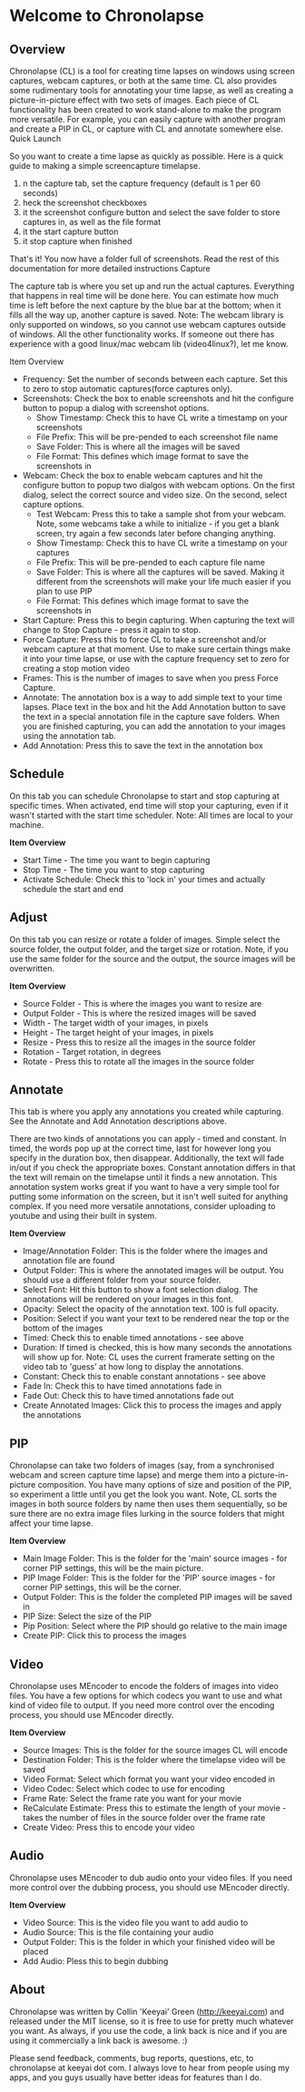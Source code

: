 # Welcome to Chronolapse #
## Overview ##

Chronolapse (CL) is a tool for creating time lapses on windows using screen captures, webcam captures, or both at the same time. CL also provides some rudimentary tools for annotating your time lapse, as well as creating a picture-in-picture effect with two sets of images. Each piece of CL functionality has been created to work stand-alone to make the program more versatile. For example, you can easily capture with another program and create a PIP in CL, or capture with CL and annotate somewhere else.
Quick Launch

So you want to create a time lapse as quickly as possible. Here is a quick guide to making a simple screencapture timelapse.

  1. n the capture tab, set the capture frequency (default is 1 per 60 seconds)
  1. heck the screenshot checkboxes
  1. it the screenshot configure button and select the save folder to store captures in, as well as the file format
  1. it the start capture button
  1. it stop capture when finished

That's it! You now have a folder full of screenshots. Read the rest of this documentation for more detailed instructions
Capture

The capture tab is where you set up and run the actual captures. Everything that happens in real time will be done here. You can estimate how much time is left before the next capture by the blue bar at the bottom; when it fills all the way up, another capture is saved. Note: The webcam library is only supported on windows, so you cannot use webcam captures outside of windows. All the other functionality works. If someone out there has experience with a good linux/mac webcam lib (video4linux?), let me know.

Item Overview

  * Frequency: Set the number of seconds between each capture. Set this to zero to stop automatic captures(force captures only).
  * Screenshots: Check the box to enable screenshots and hit the configure button to popup a dialog with screenshot options.
    * Show Timestamp: Check this to have CL write a timestamp on your screenshots
    * File Prefix: This will be pre-pended to each screenshot file name
    * Save Folder: This is where all the images will be saved
    * File Format: This defines which image format to save the screenshots in
  * Webcam: Check the box to enable webcam captures and hit the configure button to popup two dialgos with webcam options. On the first dialog, select the correct source and video size. On the second, select capture options.
    * Test Webcam: Press this to take a sample shot from your webcam. Note, some webcams take a while to initialize - if you get a blank screen, try again a few seconds later before changing anything.
    * Show Timestamp: Check this to have CL write a timestamp on your captures
    * File Prefix: This will be pre-pended to each capture file name
    * Save Folder: This is where all the captures will be saved. Making it different from the screenshots will make your life much easier if you plan to use PIP
    * File Format: This defines which image format to save the screenshots in
  * Start Capture: Press this to begin capturing. When capturing the text will change to Stop Capture - press it again to stop.
  * Force Capture: Press this to force CL to take a screenshot and/or webcam capture at that moment. Use to make sure certain things make it into your time lapse, or use with the capture frequency set to zero for creating a stop motion video
  * Frames: This is the number of images to save when you press Force Capture.
  * Annotate: The annotation box is a way to add simple text to your time lapses. Place text in the box and hit the Add Annotation button to save the text in a special annotation file in the capture save folders. When you are finished capturing, you can add the annotation to your images using the annotation tab.
  * Add Annotation: Press this to save the text in the annotation box

## Schedule ##
On this tab you can schedule Chronolapse to start and stop capturing at specific times.
When activated, end time will stop your capturing, even if it wasn't started with the
start time scheduler. Note: All times are local to your machine.

**Item Overview**
  * Start Time - The time you want to begin capturing
  * Stop Time - The time you want to stop capturing
  * Activate Schedule: Check this to 'lock in' your times and actually schedule the start and end

## Adjust ##

On this tab you can resize or rotate a folder of images. Simple select the source folder, the output folder, and the target size or rotation. Note, if you use the same folder for the source and the output, the source images will be overwritten.

**Item Overview**

  * Source Folder - This is where the images you want to resize are
  * Output Folder - This is where the resized images will be saved
  * Width - The target width of your images, in pixels
  * Height - The target height of your images, in pixels
  * Resize - Press this to resize all the images in the source folder
  * Rotation - Target rotation, in degrees
  * Rotate - Press this to rotate all the images in the source folder

## Annotate ##

This tab is where you apply any annotations you created while capturing. See the Annotate and Add Annotation descriptions above.

There are two kinds of annotations you can apply - timed and constant. In timed, the words pop up at the correct time, last for however long you specify in the duration box, then disappear. Additionally, the text will fade in/out if you check the appropriate boxes. Constant annotation differs in that the text will remain on the timelapse until it finds a new annotation. This annotation system works great if you want to have a very simple tool for putting some information on the screen, but it isn't well suited for anything complex. If you need more versatile annotations, consider uploading to youtube and using their built in system.

**Item Overview**

  * Image/Annotation Folder: This is the folder where the images and annotation file are found
  * Output Folder: This is where the annotated images will be output. You should use a different folder from your source folder.
  * Select Font: Hit this button to show a font selection dialog. The annotations will be rendered on your images in this font.
  * Opacity: Select the opacity of the annotation text. 100 is full opacity.
  * Position: Select if you want your text to be rendered near the top or the bottom of the images
  * Timed: Check this to enable timed annotations - see above
  * Duration: If timed is checked, this is how many seconds the annotations will show up for. Note: CL uses the current framerate setting on the video tab to 'guess' at how long to display the annotations.
  * Constant: Check this to enable constant annotations - see above
  * Fade In: Check this to have timed annotations fade in
  * Fade Out: Check this to have timed annotations fade out
  * Create Annotated Images: Click this to process the images and apply the annotations

## PIP ##

Chronolapse can take two folders of images (say, from a synchronised webcam and screen capture time lapse) and merge them into a picture-in-picture composition. You have many options of size and position of the PIP, so experiment a little until you get the look you want. Note, CL sorts the images in both source folders by name then uses them sequentially, so be sure there are no extra image files lurking in the source folders that might affect your time lapse.

**Item Overview**

  * Main Image Folder: This is the folder for the 'main' source images - for corner PIP settings, this will be the main picture.
  * PIP Image Folder: This is the folder for the 'PIP' source images - for corner PIP settings, this will be the corner.
  * Output Folder: This is the folder the completed PIP images will be saved in
  * PIP Size: Select the size of the PIP
  * Pip Position: Select where the PIP should go relative to the main image
  * Create PIP: Click this to process the images

## Video ##

Chronolapse uses MEncoder to encode the folders of images into video files. You have a few options for which codecs you want to use and what kind of video file to output. If you need more control over the encoding process, you should use MEncoder directly.

**Item Overview**

  * Source Images: This is the folder for the source images CL will encode
  * Destination Folder: This is the folder where the timelapse video will be saved
  * Video Format: Select which format you want your video encoded in
  * Video Codec: Select which codec to use for encoding
  * Frame Rate: Select the frame rate you want for your movie
  * ReCalculate Estimate: Press this to estimate the length of your movie - takes the number of files in the source folder over the frame rate
  * Create Video: Press this to encode your video

## Audio ##
Chronolapse uses MEncoder to dub audio onto your video files. If you
need more control over the dubbing process, you should use MEncoder directly.

**Item Overview**

  * Video Source: This is the video file you want to add audio to
  * Audio Source: This is the file containing your audio
  * Output Folder: This is the folder in which your finished video will be placed
  * Add Audio: Pless this to begin dubbing

## About ##

Chronolapse was written by Collin 'Keeyai' Green (http://keeyai.com) and released under the MIT license, so it is free to use for pretty much whatever you want. As always, if you use the code, a link back is nice and if you are using it commercially a link back is awesome. :)

Please send feedback, comments, bug reports, questions, etc, to chronolapse at keeyai dot com. I always love to hear from people using my apps, and you guys usually have better ideas for features than I do.